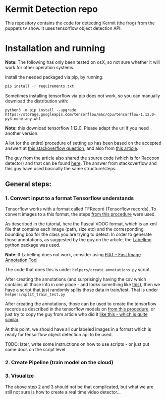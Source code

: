 # Kermit Detection repo

This repository contains the code for detecting Kermit (the frog) from
the puppets tv show. It uses tensorflow object detection API.


# Installation and running

**Note**: The following has only been tested on osX, so not sure whether
it will work for other operation systems.

Install the needed packaged via pip, by running:

```bash
pip install -r requirements.txt
```

Sometimes installing tensorflow via pip does not work, so you
can manually download the distribution with:

```
python3 -m pip install --upgrade https://storage.googleapis.com/tensorflow/mac/cpu/tensorflow-1.12.0-py3-none-any.whl
```

**Note**: this download tensorflow 1.12.0. Please adapt the url if you need
another version.


A lot (or the entire) procedure of setting up has been based on the accepted answert
at [this stackoverflow question](https://stackoverflow.com/questions/44973184/train-tensorflow-object-detection-on-own-dataset),
and also from [this article](https://towardsdatascience.com/how-to-train-your-own-object-detector-with-tensorflows-object-detector-api-bec72ecfe1d9).

The guy from the article also shared the source code (which is for Raccoon detector)
and that can be found [here](https://github.com/datitran/raccoon_dataset). The answer
from stackoverflow and this guy have used basically the same structure/steps.


## General steps:

### 1. Convert input to a format Tensorflow understands

Tensorflow works with a format called TFRecord (Tensorflow records). To convert
images to a this format, the steps [from this procedure](https://github.com/tensorflow/models/blob/master/research/object_detection/g3doc/using_your_own_dataset.md) were used.

As described in the tutorial, here the Pascal VOOC format, which is an xml file that
contains each image (path, size etc) and the corresponding bounding box for the
class you are trying to detect. In order to generate those annotations, as suggested
by the guy on the article, the [LabelImg](https://github.com/tzutalin/labelImg) python
package was used.

**Note**: If LabelImg does not work, consider using [FIAT - Fast Image Annotation Tool](https://github.com/christopher5106/FastAnnotationTool)

The code that does this is under `helpers/create_annotations.py` script.

After creating the annotations (and surprisingly having the csv which contains all those info in one place - and looks
something like [this](https://github.com/datitran/raccoon_dataset/blob/master/data/raccoon_labels.csv)), then we have a script that just
randomly splits those data in train/test. That is under `helpers/split_train_test.py`

After creating the annotations, those can be used to create the tensorflow records as
described in the tensorflow models on [from this procedure](https://github.com/tensorflow/models/blob/master/research/object_detection/g3doc/using_your_own_dataset.md),
or just try to copy the guy from article who did it [like this - which is quite similar](https://github.com/datitran/raccoon_dataset/blob/master/generate_tfrecord.py)

At this point, we should have all our labeled images in a format which is ready for
tensorflow object detection api to be used.

TODO: later, write some instructions on how to use scripts - or just put some docs on the script level

### 2. Create Pipeline (train model on the cloud)

### 3. Visualize

The above step 2 and 3 should not be that complicated, but what we are still not sure is how
to create a real time video detector...